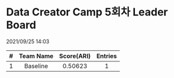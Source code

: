 # Data Creator Camp 5회차 Leader Board
2021/09/25 14:03

|#|Team Name|Score(ARI)|Entries|  
|:---:|:---:|:---:|:---:|  
|1|Baseline|0.50623|1|  
